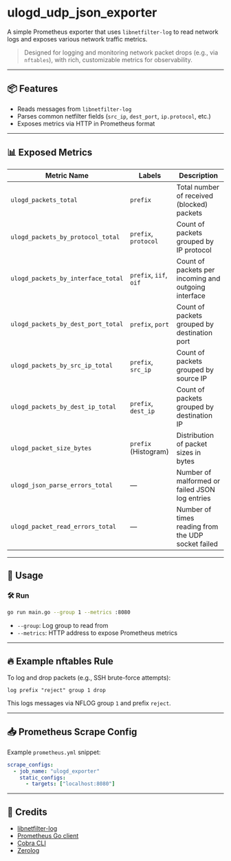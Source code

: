 # ulogd_udp_json_exporter

A simple Prometheus exporter that uses `libnetfilter-log` to read network logs and exposes various network traffic metrics.

> Designed for logging and monitoring network packet drops (e.g., via `nftables`), with rich, customizable metrics for observability.

---

## 📦 Features

- Reads messages from `libnetfilter-log`
- Parses common netfilter fields (`src_ip`, `dest_port`, `ip.protocol`, etc.)
- Exposes metrics via HTTP in Prometheus format

---

## 📊 Exposed Metrics

| Metric Name                             | Labels                        | Description                                           |
|----------------------------------------|-------------------------------|-------------------------------------------------------|
| `ulogd_packets_total`                  | `prefix`                      | Total number of received (blocked) packets            |
| `ulogd_packets_by_protocol_total`      | `prefix`, `protocol`          | Count of packets grouped by IP protocol              |
| `ulogd_packets_by_interface_total`     | `prefix`, `iif`, `oif`        | Count of packets per incoming and outgoing interface |
| `ulogd_packets_by_dest_port_total`     | `prefix`, `port`              | Count of packets grouped by destination port         |
| `ulogd_packets_by_src_ip_total`        | `prefix`, `src_ip`            | Count of packets grouped by source IP                |
| `ulogd_packets_by_dest_ip_total`       | `prefix`, `dest_ip`           | Count of packets grouped by destination IP           |
| `ulogd_packet_size_bytes`              | `prefix` (Histogram)          | Distribution of packet sizes in bytes                |
| `ulogd_json_parse_errors_total`        | —                             | Number of malformed or failed JSON log entries       |
| `ulogd_packet_read_errors_total`       | —                             | Number of times reading from the UDP socket failed   |

---

## 🚀 Usage

### 🛠️ Run

```bash
go run main.go --group 1 --metrics :8080
```

- `--group`: Log group to read from
- `--metrics`: HTTP address to expose Prometheus metrics

---

## 🔥 Example nftables Rule

To log and drop packets (e.g., SSH brute-force attempts):

```nft
log prefix "reject" group 1 drop
```

This logs messages via NFLOG group `1` and prefix `reject`.

---

## 📥 Prometheus Scrape Config

Example `prometheus.yml` snippet:

```yaml
scrape_configs:
  - job_name: "ulogd_exporter"
    static_configs:
      - targets: ["localhost:8080"]
```

---

## 🙏 Credits

- [libnetfilter-log](https://www.netfilter.org/projects/libnetfilter_log)
- [Prometheus Go client](https://github.com/prometheus/client_golang)
- [Cobra CLI](https://github.com/spf13/cobra)
- [Zerolog](https://github.com/rs/zerolog)